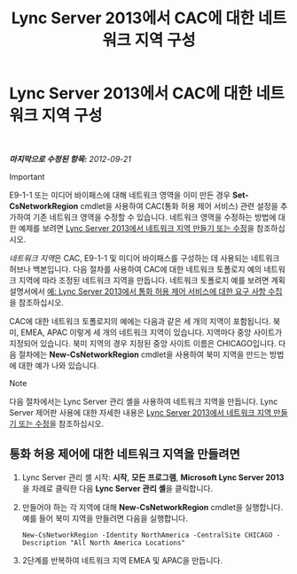 ﻿---
title: Lync Server 2013에서 CAC에 대한 네트워크 지역 구성
TOCTitle: Lync Server 2013에서 CAC에 대한 네트워크 지역 구성
ms:assetid: ea3ff988-dd5a-4bc4-bec5-39a0fb09793a
ms:mtpsurl: https://technet.microsoft.com/ko-kr/library/Gg399051(v=OCS.15)
ms:contentKeyID: 49305410
ms.date: 08/10/2015
mtps_version: v=OCS.15
ms.translationtype: HT
---

# Lync Server 2013에서 CAC에 대한 네트워크 지역 구성

 

_**마지막으로 수정된 항목:** 2012-09-21_


> [!IMPORTANT]
> E9-1-1 또는 미디어 바이패스에 대해 네트워크 영역을 이미 만든 경우 <STRONG>Set-CsNetworkRegion</STRONG> cmdlet을 사용하여 CAC(통화 허용 제어 서비스) 관련 설정을 추가하여 기존 네트워크 영역을 수정할 수 있습니다. 네트워크 영역을 수정하는 방법에 대한 예제를 보려면 <A href="lync-server-2013-create-or-modify-a-network-region.md">Lync Server 2013에서 네트워크 지역 만들기 또는 수정</A>을 참조하십시오.



*네트워크 지역*은 CAC, E9-1-1 및 미디어 바이패스를 구성하는 데 사용되는 네트워크 허브나 백본입니다. 다음 절차를 사용하여 CAC에 대한 네트워크 토폴로지 예의 네트워크 지역에 따라 조정된 네트워크 지역을 만듭니다. 네트워크 토폴로지 예를 보려면 계획 설명서에서 [예: Lync Server 2013에서 통화 허용 제어 서비스에 대한 요구 사항 수집](lync-server-2013-example-of-gathering-your-requirements-for-call-admission-control.md)을 참조하십시오.

CAC에 대한 네트워크 토폴로지의 예에는 다음과 같은 세 개의 지역이 포함됩니다. 북미, EMEA, APAC 이렇게 세 개의 네트워크 지역이 있습니다. 지역마다 중앙 사이트가 지정되어 있습니다. 북미 지역의 경우 지정된 중앙 사이트 이름은 CHICAGO입니다. 다음 절차에는 **New-CsNetworkRegion** cmdlet을 사용하여 북미 지역을 만드는 방법에 대한 예가 나와 있습니다.


> [!NOTE]
> 다음 절차에서는 Lync Server 관리 셸을 사용하여 네트워크 지역을 만듭니다. Lync Server 제어판 사용에 대한 자세한 내용은 <A href="lync-server-2013-create-or-modify-a-network-region.md">Lync Server 2013에서 네트워크 지역 만들기 또는 수정</A>을 참조하십시오.



## 통화 허용 제어에 대한 네트워크 지역을 만들려면

1.  Lync Server 관리 셸 시작: **시작**, **모든 프로그램**, **Microsoft Lync Server 2013**을 차례로 클릭한 다음 **Lync Server 관리 셸**을 클릭합니다.

2.  만들어야 하는 각 지역에 대해 **New-CsNetworkRegion** cmdlet을 실행합니다. 예를 들어 북미 지역을 만들려면 다음을 실행합니다.
    
        New-CsNetworkRegion -Identity NorthAmerica -CentralSite CHICAGO -Description "All North America Locations"

3.  2단계를 반복하여 네트워크 지역 EMEA 및 APAC을 만듭니다.

